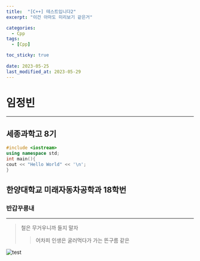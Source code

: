 ```yaml
---
title:  "[C++] 테스트입니다2"
excerpt: "이건 아마도 미리보기 같은거"

categories:
  - Cpp
tags:
  - [Cpp]

toc_sticky: true
 
date: 2023-05-25
last_modified_at: 2023-05-29
---
```


# 임정빈
---
## **세종과학고 8기**
  ```c++
#include <iostream>
using namespace std;
int main(){
  cout << "Hello World" << '\n';
}
```
## **한양대학교 미래자동차공학과 18학번**
### 반갑꾸릉내
---
> 철은 무거우니까 들지 말자
  >> 어차피 인생은 굴러먹다가 가는 뜬구름 같은

![test](https://github.com/ihmmaru99/ihmmaru99.github.io/assets/109266664/0cbd500e-4fdc-46c8-863b-91678c20dd2a)





